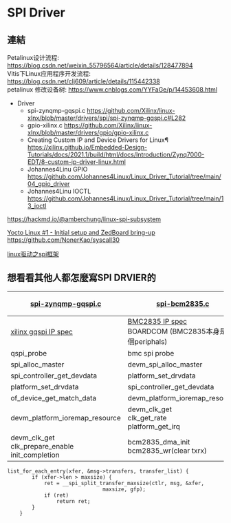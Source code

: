 
# SPI Driver

## 連結

Petalinux设计流程:  https://blog.csdn.net/weixin_55796564/article/details/128477894  
Vitis下Linux应用程序开发流程: https://blog.csdn.net/clj609/article/details/115442338  
petalinux 修改设备树: https://www.cnblogs.com/YYFaGe/p/14453608.html  

* Driver 
    * spi-zynqmp-gqspi.c 
https://github.com/Xilinx/linux-xlnx/blob/master/drivers/spi/spi-zynqmp-gqspi.c#L282 
    * gpio-xilinx.c
https://github.com/Xilinx/linux-xlnx/blob/master/drivers/gpio/gpio-xilinx.c
    * Creating Custom IP and Device Drivers for Linux¶
https://xilinx.github.io/Embedded-Design-Tutorials/docs/2021.1/build/html/docs/Introduction/Zynq7000-EDT/8-custom-ip-driver-linux.html
    * Johannes4Linu GPIO
    https://github.com/Johannes4Linux/Linux_Driver_Tutorial/tree/main/04_gpio_driver
    * Johannes4Linu IOCTL
    https://github.com/Johannes4Linux/Linux_Driver_Tutorial/tree/main/13_ioctl

https://hackmd.io/@amberchung/linux-spi-subsystem

[Yocto Linux #1 - Initial setup and ZedBoard bring-up](https://www.youtube.com/watch?v=XPnmB-THjiY&t=670s&ab_channel=BOPV)
https://github.com/NonerKao/syscall30

[linux驱动之spi框架](https://www.jianshu.com/p/5b2586b642a9)


## 想看看其他人都怎麼寫SPI DRVIER的  

| [spi-zynqmp-gqspi.c](https://github.com/Xilinx/linux-xlnx/blob/master/drivers/spi/spi-zynqmp-gqspi.c)  | [spi-bcm2835.c](https://github.com/Xilinx/linux-xlnx/blob/master/drivers/spi/spi-bcm2835.c) |備註 |
| ---- | --- |--- |
| [xilinx gqspi IP spec](https://docs.xilinx.com/r/en-US/pg153-axi-quad-spi/AXI-Quad-SPI-v3.2-LogiCORE-IP-Product-Guide) |[BMC2835 IP spec](https://pdf1.alldatasheet.com/datasheet-pdf/view/502533/BOARDCOM/BCM2835.html) <br>BOARDCOM (BMC2835本身是一個periphals)  | |
| qspi_probe          | bmc spi probe
| spi_alloc_master    | devm_spi_alloc_master  ||
| spi_controller_get_devdata    | platform_set_drvdata  ||
| platform_set_drvdata    | spi_controller_get_devdata  ||
| of_device_get_match_data    | devm_platform_ioremap_resource  ||
| devm_platform_ioremap_resource    | devm_clk_get <br>clk_get_rate <br>platform_get_irq  ||
| devm_clk_get <br>clk_prepare_enable <br>init_completion|bcm2835_dma_init <br>bcm2835_wr(clear txrx)|| 



```clike
list_for_each_entry(xfer, &msg->transfers, transfer_list) {
		if (xfer->len > maxsize) {
			ret = __spi_split_transfer_maxsize(ctlr, msg, &xfer,
							   maxsize, gfp);
			if (ret)
				return ret;
		}
	}

```
